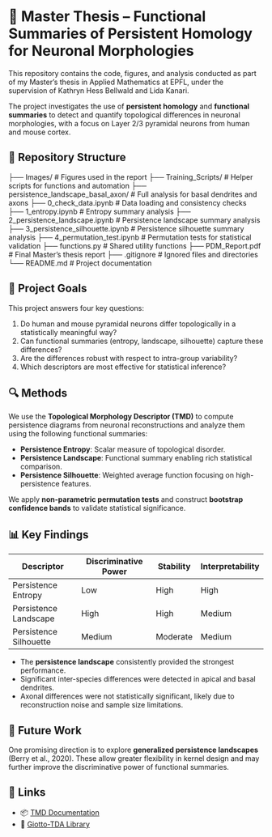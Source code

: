# 🧠 Master Thesis – Functional Summaries of Persistent Homology for Neuronal Morphologies

This repository contains the code, figures, and analysis conducted as part of my Master’s thesis in Applied Mathematics at EPFL, under the supervision of Kathryn Hess Bellwald and Lida Kanari.

The project investigates the use of **persistent homology** and **functional summaries** to detect and quantify topological differences in neuronal morphologies, with a focus on Layer 2/3 pyramidal neurons from human and mouse cortex.

## 📂 Repository Structure

├── Images/                             # Figures used in the report
├── Training_Scripts/                  # Helper scripts for functions and automation
├── persistence_landscape_basal_axon/  # Full analysis for basal dendrites and axons
├── 0_check_data.ipynb                 # Data loading and consistency checks
├── 1_entropy.ipynb                    # Entropy summary analysis
├── 2_persistence_landscape.ipynb      # Persistence landscape summary analysis
├── 3_persistence_silhouette.ipynb     # Persistence silhouette summary analysis
├── 4_permutation_test.ipynb           # Permutation tests for statistical validation
├── functions.py                       # Shared utility functions
├── PDM_Report.pdf                     # Final Master’s thesis report
├── .gitignore                         # Ignored files and directories
└── README.md                          # Project documentation


## 🧪 Project Goals

This project answers four key questions:
1. Do human and mouse pyramidal neurons differ topologically in a statistically meaningful way?
2. Can functional summaries (entropy, landscape, silhouette) capture these differences?
3. Are the differences robust with respect to intra-group variability?
4. Which descriptors are most effective for statistical inference?

## 🔍 Methods

We use the **Topological Morphology Descriptor (TMD)** to compute persistence diagrams from neuronal reconstructions and analyze them using the following functional summaries:
- **Persistence Entropy**: Scalar measure of topological disorder.
- **Persistence Landscape**: Functional summary enabling rich statistical comparison.
- **Persistence Silhouette**: Weighted average function focusing on high-persistence features.

We apply **non-parametric permutation tests** and construct **bootstrap confidence bands** to validate statistical significance.

## 📊 Key Findings

| Descriptor             | Discriminative Power | Stability | Interpretability |
|------------------------|----------------------|-----------|------------------|
| Persistence Entropy    | Low                  | High      | High             |
| Persistence Landscape  | High                 | High      | Medium           |
| Persistence Silhouette | Medium               | Moderate  | Medium           |

- The **persistence landscape** consistently provided the strongest performance.
- Significant inter-species differences were detected in apical and basal dendrites.
- Axonal differences were not statistically significant, likely due to reconstruction noise and sample size limitations.

## 🚀 Future Work

One promising direction is to explore **generalized persistence landscapes** (Berry et al., 2020). These allow greater flexibility in kernel design and may further improve the discriminative power of functional summaries.


## 🔗 Links
- 📦 [TMD Documentation](https://tmd.readthedocs.io/en/latest/)
- 🧮 [Giotto-TDA Library](https://github.com/giotto-ai/giotto-tda)




